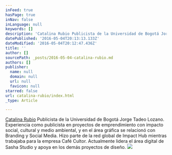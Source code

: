 ```yaml
---
inFeed: true
hasPage: true
inNav: false
inLanguage: null
keywords: []
description: 'Catalina Rubio Publicista de la Universidad de Bogotá Jorge Tadeo Lozano. Experiencia como publicista en proyectos de emprendimiento con impacto social, cultural y medio ambiental, y en el área gráfica se relacionó con Branding y Social Media. Hizo parte de la red global de Impact Hub mientras trabajaba para la empresa Café Cultor. Actualmente lidera el área digital de Sasha Studio y apoya en los demás proyectos de diseño.'
datePublished: '2016-05-04T20:13:13.133Z'
dateModified: '2016-05-04T20:12:47.436Z'
title: ''
author: []
sourcePath: _posts/2016-05-04-catalina-rubio.md
authors: []
publisher:
  name: null
  domain: null
  url: null
  favicon: null
starred: false
url: catalina-rubio/index.html
_type: Article

---
```

[Catalina Rubio][0] Publicista de la Universidad de Bogotá Jorge Tadeo Lozano. Experiencia como publicista en proyectos de emprendimiento con impacto social, cultural y medio ambiental, y en el área gráfica se relacionó con Branding y Social Media. Hizo parte de la red global de Impact Hub mientras trabajaba para la empresa Café Cultor. Actualmente lidera el área digital de Sasha Studio y apoya en los demás proyectos de diseño.
![](https://the-grid-user-content.s3-us-west-2.amazonaws.com/c939185c-d210-4324-bd89-54170ba25051.jpg)

[0]: null